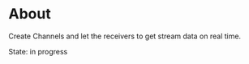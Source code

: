 # About

Create Channels and let the receivers to get stream data on real time.

State: in progress

